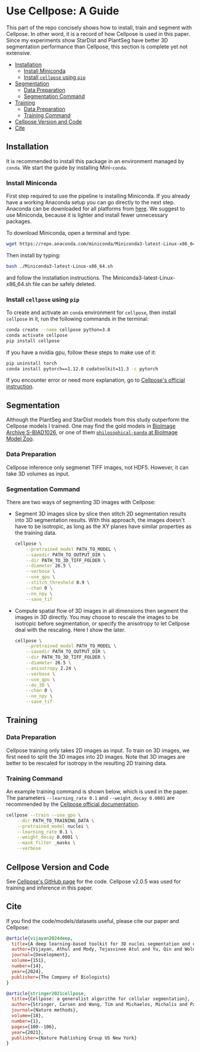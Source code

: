 # Use Cellpose: A Guide <!-- omit in toc -->

This part of the repo concisely shows how to install, train and segment with Cellpose. In other word, it is a record of how Cellpose is used in this paper. Since my experiments show StarDist and PlantSeg have better 3D segmentation performance than Cellpose, this section is complete yet not extensive.

* [Installation](#installation)
    * [Install Miniconda](#install-miniconda)
    * [Install `cellpose` using `pip`](#install-cellpose-using-pip)
* [Segmentation](#segmentation)
    * [Data Preparation](#data-preparation)
    * [Segmentation Command](#segmentation-command)
* [Training](#training)
    * [Data Preparation](#data-preparation-1)
    * [Training Command](#training-command)
* [Cellpose Version and Code](#cellpose-version-and-code)
* [Cite](#cite)

## Installation

It is recommended to install this package in an environment managed by `conda`. We start the guide by installing Mini-`conda`.

### Install Miniconda

First step required to use the pipeline is installing Miniconda. If you already have a working Anaconda setup you can go directly to the next step. Anaconda can be downloaded for all platforms from [here](https://www.anaconda.com/products/distribution). We suggest to use Miniconda, because it is lighter and install fewer unnecessary packages.

To download Miniconda, open a terminal and type:

```bash
wget https://repo.anaconda.com/miniconda/Miniconda3-latest-Linux-x86_64.sh
```

Then install by typing:

```bash
bash ./Miniconda3-latest-Linux-x86_64.sh
```

and follow the installation instructions. The Miniconda3-latest-Linux-x86_64.sh file can be safely deleted.

### Install `cellpose` using `pip`

To create and activate an `conda` environment for `cellpose`, then install `cellpose` in it, run the following commands in the terminal:

```bash
conda create --name cellpose python=3.8
conda activate cellpose
pip install cellpose
```

If you have a nvidia gpu, follow these steps to make use of it:

```bash
pip uninstall torch
conda install pytorch==1.12.0 cudatoolkit=11.3 -c pytorch
```

If you encounter error or need more explanation, go to [Cellpose's official instruction](https://github.com/MouseLand/cellpose#instructions).

## Segmentation

Although the PlantSeg and StarDist models from this study outperform the Cellpose models I trained. One may find the gold models in [BioImage Archive S-BIAD1026](https://www.ebi.ac.uk/biostudies/BioImages/studies/S-BIAD1026), or one of them [`philosophical-panda` at BioImage Model Zoo](https://bioimage.io/#/?tags=qin%20yu&id=philosophical-panda).

### Data Preparation

Cellpose inference only segmenet TIFF images, not HDF5. However, it can take 3D volumes as input.

### Segmentation Command

There are two ways of segmenting 3D images with Cellpose:

* Segment 3D images slice by slice then stitch 2D segmentation results into 3D segmentation results. With this approach, the images doesn't have to be isotropic, as long as the XY planes have similar properties as the training data.

    ```bash
    cellpose \
        --pretrained_model PATH_TO_MODEL \
        --savedir PATH_TO_OUTPUT_DIR \
        --dir PATH_TO_3D_TIFF_FOLDER \
        --diameter 26.5 \
        --verbose \
        --use_gpu \
        --stitch_threshold 0.9 \
        --chan 0 \
        --no_npy \
        --save_tif
    ```

* Compute spatial flow of 3D images in all dimensions then segment the images in 3D directly. You may choose to rescale the images to be isotropic before segmentation, or specify the anisotropy to let Cellpose deal with the rescaling. Here I show the later.

    ```bash
    cellpose \
        --pretrained_model PATH_TO_MODEL \
        --savedir PATH_TO_OUTPUT_DIR \
        --dir PATH_TO_3D_TIFF_FOLDER \
        --diameter 26.5 \
        --anisotropy 2.24 \
        --verbose \
        --use_gpu \
        --do_3D \
        --chan 0 \
        --no_npy \
        --save_tif
    ```

## Training

### Data Preparation

Cellpose training only takes 2D images as input. To train on 3D images, we first need to split the 3D images into 2D images. Note that 3D images are better to be rescaled for isotropy in the resulting 2D training data.

### Training Command

An example training command is shown below, which is used in the paper. The parameters `--learning_rate 0.1` and `--weight_decay 0.0001` are recommended by the [Cellpose official documentation](https://cellpose.readthedocs.io/en/latest/train.html).

```bash
cellpose --train --use_gpu \
    --dir PATH_TO_TRAINING_DATA \
    --pretrained_model nuclei \
    --learning_rate 0.1 \
    --weight_decay 0.0001 \
    --mask_filter _masks \
    --verbose
```

## Cellpose Version and Code

See [Cellpose's GitHub page](https://github.com/MouseLand/cellpose) for the code. Cellpose v2.0.5 was used for training and inference in this paper.

## Cite

If you find the code/models/datasets useful, please cite our paper and Cellpose:

```bibtex
@article{vijayan2024deep,
  title={A deep learning-based toolkit for 3D nuclei segmentation and quantitative analysis in cellular and tissue context},
  author={Vijayan, Athul and Mody, Tejasvinee Atul and Yu, Qin and Wolny, Adrian and Cerrone, Lorenzo and Strauss, Soeren and Tsiantis, Miltos and Smith, Richard S and Hamprecht, Fred A and Kreshuk, Anna and others},
  journal={Development},
  volume={151},
  number={14},
  year={2024},
  publisher={The Company of Biologists}
}

@article{stringer2021cellpose,
  title={Cellpose: a generalist algorithm for cellular segmentation},
  author={Stringer, Carsen and Wang, Tim and Michaelos, Michalis and Pachitariu, Marius},
  journal={Nature methods},
  volume={18},
  number={1},
  pages={100--106},
  year={2021},
  publisher={Nature Publishing Group US New York}
}
```
